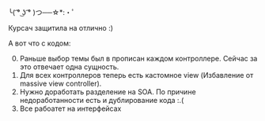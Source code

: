 ╰( ͡° ͜ʖ ͡° )つ──☆*:・ﾟ

Курсач защитила на отлично :)

А вот что с кодом: 

0. Раньше выбор темы был в прописан каждом контроллере. Сейчас за это отвечает одна сущность. 
1. Для всех контроллеров теперь есть кастомное view (Избавление от massive view controller). 
2. Нужно доработать разделение на SOA. По причине недоработанности есть и дублирование кода :.( 
3. Все рабоатет на интерфейсах
